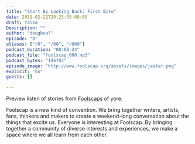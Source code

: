 ```yaml
---
title: "Start By Looking Back: First Bite"
date: 2019-02-22T20:25:59-08:00
draft: false
Description: ""
author: "dougbeal"
episode: "0"
aliases: ["/0", "/00", "/000"]
podcast_duration: "00:00:24"
podcast_file: "foolscap_000.mp3"
podcast_bytes: "196703"
episode_image: "http://www.foolscap.org/assets/images/jester.png"
explicit: "no"
guests: []

---
```


Preview listen of stories from [Foolscaps](http://foolscap.org) of yore.

Foolscap is a new kind of convention. We bring together writers, artists, fans, thinkers and makers to create a weekend-long conversation about the things that excite us. Everyone is interesting at Foolscap. By bringing together a community of diverse interests and experiences, we make a space where we all learn from each other.
